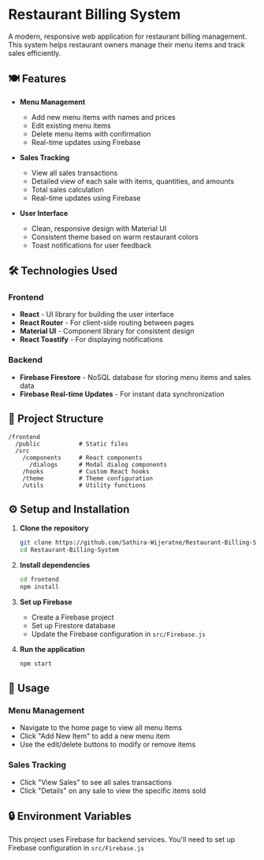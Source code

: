 # Restaurant Billing System

A modern, responsive web application for restaurant billing management. This system helps restaurant owners manage their menu items and track sales efficiently.

## 🍽️ Features

- **Menu Management**
  - Add new menu items with names and prices
  - Edit existing menu items
  - Delete menu items with confirmation
  - Real-time updates using Firebase

- **Sales Tracking**
  - View all sales transactions
  - Detailed view of each sale with items, quantities, and amounts
  - Total sales calculation
  - Real-time updates using Firebase

- **User Interface**
  - Clean, responsive design with Material UI
  - Consistent theme based on warm restaurant colors
  - Toast notifications for user feedback

## 🛠️ Technologies Used

### Frontend
- **React** - UI library for building the user interface
- **React Router** - For client-side routing between pages
- **Material UI** - Component library for consistent design
- **React Toastify** - For displaying notifications

### Backend
- **Firebase Firestore** - NoSQL database for storing menu items and sales data
- **Firebase Real-time Updates** - For instant data synchronization

## 📂 Project Structure

```
/frontend
  /public           # Static files
  /src
    /components     # React components
      /dialogs      # Modal dialog components
    /hooks          # Custom React hooks
    /theme          # Theme configuration
    /utils          # Utility functions
```

## ⚙️ Setup and Installation

1. **Clone the repository**
   ```bash
   git clone https://github.com/Sathira-Wijeratne/Restaurant-Billing-System.git
   cd Restaurant-Billing-System
   ```

2. **Install dependencies**
   ```bash
   cd frontend
   npm install
   ```

3. **Set up Firebase**
   - Create a Firebase project
   - Set up Firestore database
   - Update the Firebase configuration in `src/Firebase.js`

4. **Run the application**
   ```bash
   npm start
   ```

## 📱 Usage

### Menu Management
- Navigate to the home page to view all menu items
- Click "Add New Item" to add a new menu item
- Use the edit/delete buttons to modify or remove items

### Sales Tracking
- Click "View Sales" to see all sales transactions
- Click "Details" on any sale to view the specific items sold

## 🔒 Environment Variables

This project uses Firebase for backend services. You'll need to set up Firebase configuration in `src/Firebase.js`
